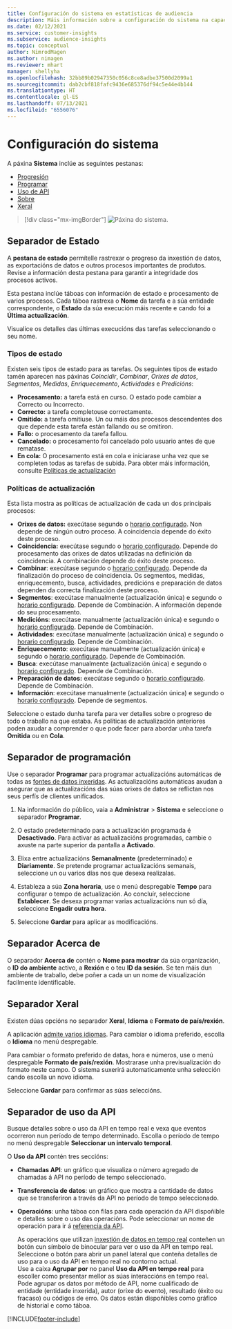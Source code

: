 ```yaml
---
title: Configuración do sistema en estatísticas de audiencia
description: Máis información sobre a configuración do sistema na capacidade de información do público de Dynamics 365 Customer Insights.
ms.date: 02/12/2021
ms.service: customer-insights
ms.subservice: audience-insights
ms.topic: conceptual
author: NimrodMagen
ms.author: nimagen
ms.reviewer: mhart
manager: shellyha
ms.openlocfilehash: 32bb89b02947350c056c8ce8adbe37500d2099a1
ms.sourcegitcommit: dab2cbf818fafc9436e685376df94c5e44e4b144
ms.translationtype: HT
ms.contentlocale: gl-ES
ms.lasthandoff: 07/13/2021
ms.locfileid: "6556076"
---
```

# <a name="system-configuration"></a>Configuración do sistema

A páxina **Sistema** inclúe as seguintes pestanas:
- [Progresión](#status-tab)
- [Programar](#schedule-tab)
- [Uso de API](#api-usage-tab)
- [Sobre](#about-tab)
- [Xeral](#general-tab)

> [!div class="mx-imgBorder"]
> ![Páxina do sistema.](media/system-tabs.png "Páxina do sistema")

## <a name="status-tab"></a>Separador de Estado

A **pestana de estado** permítelle rastrexar o progreso da inxestión de datos, as exportacións de datos e outros procesos importantes de produtos. Revise a información desta pestana para garantir a integridade dos procesos activos.

Esta pestana inclúe táboas con información de estado e procesamento de varios procesos. Cada táboa rastrexa o **Nome** da tarefa e a súa entidade correspondente, o **Estado** da súa execución máis recente e cando foi a **Última actualización**.

Visualice os detalles das últimas execucións das tarefas seleccionando o seu nome.

### <a name="status-types"></a>Tipos de estado

Existen seis tipos de estado para as tarefas. Os seguintes tipos de estado tamén aparecen nas páxinas *Coincidir*, *Combinar*, *Orixes de datos*, *Segmentos*, *Medidas*, *Enriquecemento*, *Actividades* e *Predicións*:

- **Procesamento:** a tarefa está en curso. O estado pode cambiar a Correcto ou Incorrecto.
- **Correcto:** a tarefa completouse correctamente.
- **Omitido:** a tarefa omitiuse. Un ou máis dos procesos descendentes dos que depende esta tarefa están fallando ou se omitiron.
- **Fallo:** o procesamento da tarefa fallou.
- **Cancelado:** o procesamento foi cancelado polo usuario antes de que rematase.
- **En cola:** O procesamento está en cola e iniciarase unha vez que se completen todas as tarefas de subida. Para obter máis información, consulte [Políticas de actualización](#refresh-policies)

### <a name="refresh-policies"></a>Políticas de actualización

Esta lista mostra as políticas de actualización de cada un dos principais procesos:

- **Orixes de datos:** execútase segundo o [horario configurado](#schedule-tab). Non depende de ningún outro proceso. A coincidencia depende do éxito deste proceso.
- **Coincidencia:** execútase segundo o [horario configurado](#schedule-tab). Depende do procesamento das orixes de datos utilizadas na definición da coincidencia. A combinación depende do éxito deste proceso.
- **Combinar**: execútase segundo o [horario configurado](#schedule-tab). Depende da finalización do proceso de coincidencia. Os segmentos, medidas, enriquecemento, busca, actividades, predicións e preparación de datos dependen da correcta finalización deste proceso.
- **Segmentos**: execútase manualmente (actualización única) e segundo o [horario configurado](#schedule-tab). Depende de Combinación. A información depende do seu procesamento.
- **Medicións**: execútase manualmente (actualización única) e segundo o [horario configurado](#schedule-tab). Depende de Combinación.
- **Actividades**: execútase manualmente (actualización única) e segundo o [horario configurado](#schedule-tab). Depende de Combinación.
- **Enriquecemento**: execútase manualmente (actualización única) e segundo o [horario configurado](#schedule-tab). Depende de Combinación.
- **Busca**: execútase manualmente (actualización única) e segundo o [horario configurado](#schedule-tab). Depende de Combinación.
- **Preparación de datos:** execútase segundo o [horario configurado](#schedule-tab). Depende de Combinación.
- **Información**: execútase manualmente (actualización única) e segundo o [horario configurado](#schedule-tab). Depende de segmentos.

Seleccione o estado dunha tarefa para ver detalles sobre o progreso de todo o traballo na que estaba. As políticas de actualización anteriores poden axudar a comprender o que pode facer para abordar unha tarefa **Omitida** ou en **Cola**.

## <a name="schedule-tab"></a>Separador de programación

Use o separador **Programar** para programar actualizacións automáticas de todas as [fontes de datos inxeridas](data-sources.md). As actualizacións automáticas axudan a asegurar que as actualizacións das súas orixes de datos se reflictan nos seus perfís de clientes unificados.

1. Na información do público, vaia a **Administrar** > **Sistema** e seleccione o separador **Programar**.

2. O estado predeterminado para a actualización programada é **Desactivado**. Para activar as actualizacións programadas, cambie o axuste na parte superior da pantalla a **Activado**.

3. Elixa entre actualizacións **Semanalmente** (predeterminado) e **Diariamente**. Se pretende programar actualizacións semanais, seleccione un ou varios días nos que desexa realizalas.

4. Estableza a súa **Zona horaria**, use o menú despregable **Tempo** para configurar o tempo de actualización. Ao concluír, seleccione **Establecer**. Se desexa programar varias actualizacións nun só día, seleccione **Engadir outra hora**.

5. Seleccione **Gardar** para aplicar as modificacións.

## <a name="about-tab"></a>Separador Acerca de

O separador **Acerca de** contén o **Nome para mostrar** da súa organización, o **ID do ambiente** activo, a **Rexión** e o teu **ID da sesión**. Se ten máis dun ambiente de traballo, debe poñer a cada un un nome de visualización facilmente identificable.

## <a name="general-tab"></a>Separador Xeral

Existen dúas opcións no separador **Xeral**, **Idioma** e **Formato de país/rexión**.

A aplicación [admite varios idiomas](supported-languages.md). Para cambiar o idioma preferido, escolla o **Idioma** no menú despregable.

Para cambiar o formato preferido de datas, hora e números, use o menú despregable **Formato de país/rexión**. Mostrarase unha previsualización do formato neste campo. O sistema suxerirá automaticamente unha selección cando escolla un novo idioma.

Seleccione **Gardar** para confirmar as súas seleccións.

## <a name="api-usage-tab"></a>Separador de uso da API

Busque detalles sobre o uso da API en tempo real e vexa que eventos ocorreron nun período de tempo determinado. Escolla o período de tempo no menú despregable **Seleccionar un intervalo temporal**. 

O **Uso da API** contén tres seccións: 
- **Chamadas API**: un gráfico que visualiza o número agregado de chamadas á API no período de tempo seleccionado.

- **Transferencia de datos**: un gráfico que mostra a cantidade de datos que se transferiron a través da API no período de tempo seleccionado.

-  **Operacións**: unha táboa con filas para cada operación da API dispoñible e detalles sobre o uso das operacións. Pode seleccionar un nome de operación para ir á [referencia da API](https://developer.ci.ai.dynamics.com/api-details#api=CustomerInsights&operation=Get-all-instances).

   As operacións que utilizan [inxestión de datos en tempo real](real-time-data-ingestion.md) conteñen un botón cun símbolo de binocular para ver o uso da API en tempo real. Seleccione o botón para abrir un panel lateral que conteña detalles de uso para o uso da API en tempo real no contorno actual.   
   Use a caixa **Agrupar por** no panel **Uso da API en tempo real** para escoller como presentar mellor as súas interaccións en tempo real. Pode agrupar os datos por método de API, nome cualificado de entidade (entidade inxerida), autor (orixe do evento), resultado (éxito ou fracaso) ou códigos de erro. Os datos están dispoñibles como gráfico de historial e como táboa.


[!INCLUDE[footer-include](../includes/footer-banner.md)]